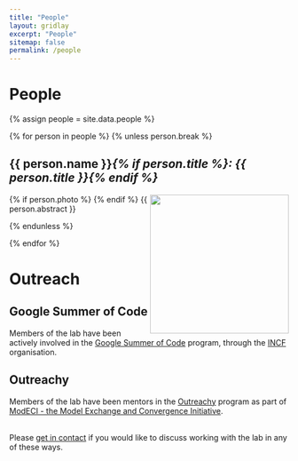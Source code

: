 ```yaml
---
title: "People"
layout: gridlay
excerpt: "People"
sitemap: false
permalink: /people
---
```

# People


<div class="row">
  {% assign people = site.data.people %}

  {% for person in people %}
  {% unless person.break %}
  <div class="col-sm-12"> 
  <p></p>
  <h2 id="{{ person.name }}">
  {{ person.name }}<i>{% if person.title %}: {{ person.title }}{% endif %}</i>
  </h2>
  <p>  
  {% if person.photo %}
  <img src="{{ site.url }}{{ site.baseurl }}/images/people/{{ person.photo }}" style="width: 250px; float: right">
  {% endif %}
  {{ person.abstract }}
  </p>
  </div>
  {% endunless %}

  {% endfor %}

</div>


# Outreach

## Google Summer of Code

Members of the lab have been actively involved in the [Google Summer of Code](https://summerofcode.withgoogle.com/) program, through the [INCF](https://incf.org) organisation.

## Outreachy

Members of the lab have been mentors in the [Outreachy](https://www.outreachy.org/) program as part of <a href="https://modeci.org">ModECI - the Model Exchange and Convergence Initiative</a>.


<br/>Please <a href="/contact">get in contact</a> if you would like to discuss working with the lab in any of these ways.<br/><br/><br/>
